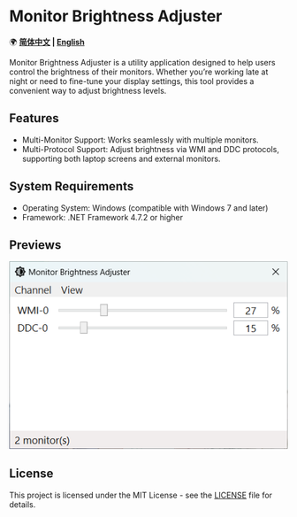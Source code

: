 ﻿# Monitor Brightness Adjuster

🌍 **[简体中文](README-CN.md) | [English](README.md)**

Monitor Brightness Adjuster is a utility application designed to help users control the brightness of their monitors. Whether you’re working late at night or need to fine-tune your display settings, this tool provides a convenient way to adjust brightness levels.

## Features

- Multi-Monitor Support: Works seamlessly with multiple monitors.
- Multi-Protocol Support: Adjust brightness via WMI and DDC protocols, supporting both laptop screens and external monitors.

## System Requirements

- Operating System: Windows (compatible with Windows 7 and later)
- Framework: .NET Framework 4.7.2 or higher

## Previews

![Preview1](Previews/Preview1.png)

## License

This project is licensed under the MIT License - see the [LICENSE](LICENSE.md) file for details.
